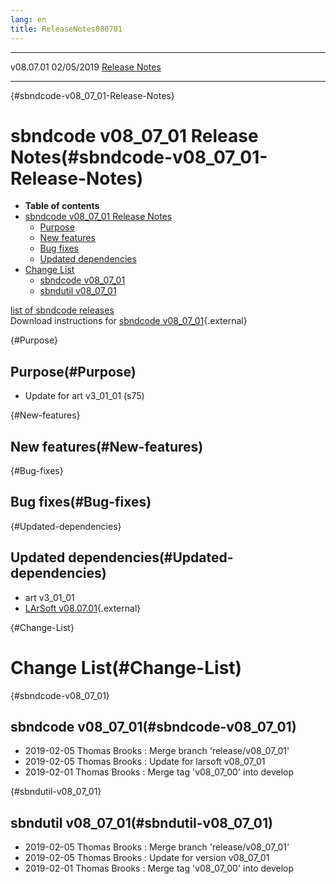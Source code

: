 ```yaml
---
lang: en
title: ReleaseNotes080701
---
```


  ----------- ------------ -- -- ------------------------------------------------------
  v08.07.01   02/05/2019         [Release Notes](ReleaseNotes080701.html)
  ----------- ------------ -- -- ------------------------------------------------------

{#sbndcode-v08_07_01-Release-Notes}

sbndcode v08\_07\_01 Release Notes(#sbndcode-v08_07_01-Release-Notes)
======================================================================================

-   **Table of contents**
-   [sbndcode v08\_07\_01 Release
    Notes](#sbndcode-v08_07_01-Release-Notes)
    -   [Purpose](#Purpose)
    -   [New features](#New-features)
    -   [Bug fixes](#Bug-fixes)
    -   [Updated dependencies](#Updated-dependencies)
-   [Change List](#Change-List)
    -   [sbndcode v08\_07\_01](#sbndcode-v08_07_01)
    -   [sbndutil v08\_07\_01](#sbndutil-v08_07_01)

[list of sbndcode
releases](List_of_SBND_code_releases.html)\
Download instructions for [sbndcode
v08\_07\_01](http://scisoft.fnal.gov/scisoft/bundles/sbnd/v08_07_01/sbndcode-v08_07_01.html){.external}

{#Purpose}

Purpose(#Purpose)
----------------------------------

-   Update for art v3\_01\_01 (s75)

{#New-features}

New features(#New-features)
--------------------------------------------

{#Bug-fixes}

Bug fixes(#Bug-fixes)
--------------------------------------

{#Updated-dependencies}

Updated dependencies(#Updated-dependencies)
------------------------------------------------------------

-   art v3\_01\_01
-   [LArSoft
    v08.07.01](https://cdcvs.fnal.gov/redmine/projects/larsoft/wiki/ReleaseNotes080701){.external}

{#Change-List}

Change List(#Change-List)
==========================================

{#sbndcode-v08_07_01}

sbndcode v08\_07\_01(#sbndcode-v08_07_01)
----------------------------------------------------------

-   2019-02-05 Thomas Brooks : Merge branch \'release/v08\_07\_01\'
-   2019-02-05 Thomas Brooks : Update for larsoft v08\_07\_01
-   2019-02-01 Thomas Brooks : Merge tag \'v08\_07\_00\' into develop

{#sbndutil-v08_07_01}

sbndutil v08\_07\_01(#sbndutil-v08_07_01)
----------------------------------------------------------

-   2019-02-05 Thomas Brooks : Merge branch \'release/v08\_07\_01\'
-   2019-02-05 Thomas Brooks : Update for version v08\_07\_01
-   2019-02-01 Thomas Brooks : Merge tag \'v08\_07\_00\' into develop
